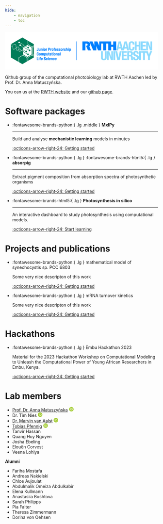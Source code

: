 ```yaml
---
hide:
    - navigation
    - toc
---
```


<img src="assets/logo.jpeg" alt="Logo of CPBL and RWTH Aachen" style="max-height: 150px;">

Github group of the computational photobiology lab at RWTH Aachen led by Prof. Dr. Anna Matuszyńska.

You can us at the [RWTH website](https://www.cpbl.rwth-aachen.de/) and our [github page](https://www.github.com/Computational-Biology-Aachen).


# Software packages

<div class="grid cards" markdown>

-   :fontawesome-brands-python:{ .lg .middle } **MxlPy**

    ---

    Build and analyse **mechanistic learning** models in minutes

    [:octicons-arrow-right-24: Getting started](https://github.com/Computational-Biology-Aachen/MxlPy)

-   :fontawesome-brands-python:{ .lg } :fontawesome-brands-html5:{ .lg } **absorpig**

    ---

    Extract pigment composition from absorption spectra of photosynthetic organisms

    [:octicons-arrow-right-24: Getting started](https://github.com/Computational-Biology-Aachen/absorpig)

-   :fontawesome-brands-html5:{ .lg } **Photosynthesis in silico**

    ---

    An interactive dashboard to study photosynthesis using computational models.

    [:octicons-arrow-right-24: Start learning](https://github.com/AnnaMatuszynska/biotool-photosynthesis)



</div>

# Projects and publications

<div class="grid cards" markdown>

-   :fontawesome-brands-python:{ .lg } mathematical model of synechocystis sp. PCC 6803

    Some very nice descripton of this work

    [:octicons-arrow-right-24: Getting started](https://github.com/Computational-Biology-Aachen/synechocystis-photosynthesis-2024)

-   :fontawesome-brands-python:{ .lg } mRNA turnover kinetics

    Some very nice descripton of this work

    [:octicons-arrow-right-24: Getting started](https://github.com/AnnaMatuszynska/mRNAturnoverkinetics)

</div>

# Hackathons

<div class="grid cards" markdown>

-   :fontawesome-brands-python:{ .lg } Embu Hackathon 2023

    Material for the 2023 Hackathon Workshop on Computational Modeling to Unleash the Computational Power of Young African Researchers in Embu, Kenya.

    [:octicons-arrow-right-24: Getting started](https://github.com/Computational-Biology-Aachen/HackathonEmbu2023)

</div>

# Lab members

- [Prof. Dr. Anna Matuszyńska](https://github.com/AnnaMatuszynska) <a href="https://orcid.org/0000-0003-0882-6088"><img src="assets/orcid-logo.svg" width=15></a>
- Dr. Tim Nies <a href="https://orcid.org/0000-0003-1587-2971"><img src="assets/orcid-logo.svg" width=15></a>
- [Dr. Marvin van Aalst](https://github.com/marvinvanaalst) <a href="https://orcid.org/0000-0002-7434-0249"><img src="assets/orcid-logo.svg" width=15></a>
- [Tobias Pfennig](https://github.com/pfennigt) <a href="https://orcid.org/0000-0002-3825-2778"><img src="assets/orcid-logo.svg" width=15></a>
- Tanvir Hassan
- Quang Huy Nguyen
- Josha Ebeling
- Elouën Corvest
- Veena Lohiya

**Alumni**

- Fariha Mostafa
- Andreas Nakielski
- Chloe Aujoulat
- Abdulmalik Omeiza Abdulkabir
- Elena Kullmann
- Anastasiia Boshtova
- Sarah Philipps
- Pia Falter
- Theresa Zimmermann
- Dorina von Oehsen
